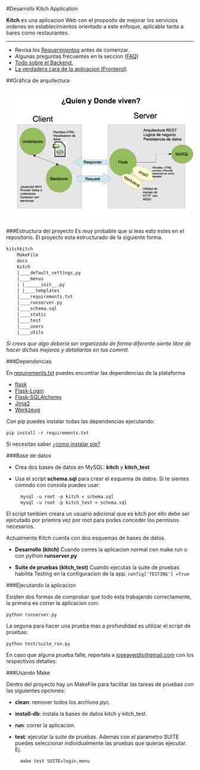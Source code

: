 
#Desarrollo Kitch Application


**Kitch** es una aplicacion Web con el proposito de mejorar los servicios ordenes en establecimientos orientado a este enfoque, aplicable tanto a bares como restaurantes.


- - -
- Revisa los [Requerimientos](docs/requirements.md) antes de comenzar.<br/>
- Algunas preguntas frecuentes en la seccion ([FAQ](docs/faq.md)) <br/>
- [Todo sobre el Backend.](docs/backend.md)
- [La verdadera cara de la aplicacion (Frontend)](docs/frontend.md)

##Gráfica de arquitectura

![image](docs/img/whoandwhere.png)

###Estructura del proyecto
Es muy probable que si leas esto estes en el repositorio. El proyecto esta estructurado de la siguiente forma.
	
	kitchkitch
		MakeFile
		docs
		kitch
		|____default_settings.py
		|____menus
		| |______init__.py
		| |____templates
		|____requirements.txt
		|____runserver.py
		|____schema.sql
		|____static
		|____test
		|____users
		|____utils

*Si crees que algo deberia ser organizado de forma diferente siente libre de hacer dichas mejoras y detallarlas en tus commit.*

###Dependencias

En [requirements.txt](kitch/requirements.txt) puedes encontrar las dependencias de la plataforma

- [flask](flask.pocoo.org)
- [Flask-Login](http://packages.python.org/Flask-Login/)
- [Flask-SQLAlchemy](http://pythonhosted.org/Flask-SQLAlchemy/)
- [Jinja2](http://jinja.pocoo.org/docs/)
- [Werkzeug](http://werkzeug.pocoo.org/)

Con pip puedes instalar todas las dependencias ejecutando:

	pip install -r requirements.txt

Si necesitas saber [¿como instalar pip?](docs/faq.md)

###Base de datos

- Crea dos bases de datos en MySQL: **kitch** y **kitch_test**
- Usa el script **schema.sql** para crear el esquema de datos. Si te sientes comodo con consola puedes usar:

		mysql -u root -p kitch < schema.sql
		mysql -u root -p kitch_test < schema.sql

El script tambien creara un usuario adicional que es kitch por ello debe ser ejecutado por priemra vez 
por root para podes conceder los permisos necesarios.

Actualmente Kitch cuenta con dos esquemas de bases de datos.

- **Desarrollo (kitch)** Cuando corres la aplicacion normal con make run o con python **runserver.py**

- **Suite de pruebas (kitch_test)** Cuando ejecutas la suite de pruebas habilita Testing en la configuracion de la app. `config['TESTING'] =True`

###Ejecutando la aplicacion

Existen dos formas de comprobar que todo esta trabajando correctamente, la primera es correr la aplicacion con:

	python runserver.py
	
La seguna para hacer una prueba mas a profundidad es utilizar el script de pruebas:

	python test/suite_run.py

En caso que alguna prueba falle, reportala a <joseayerdis@gmail.com> con los respectivos detalles. 

###Usando Make

Dentro del proyecto hay un MakeFile para facilitar las tareas de pruebas con las siguientes opciones:

- **clean**: remover todos los archivos pyc.
- **install-db**: instala la bases de datos kitch y kitch_test.
- **run**: correr la aplicacion.
- **test**: ejecutar la suite de pruebas. Ademas con el parametro SUITE puedes seleccionar individualmente las pruebas que quieras ejecutar. Ej.

		make test SUITE=login,menu

